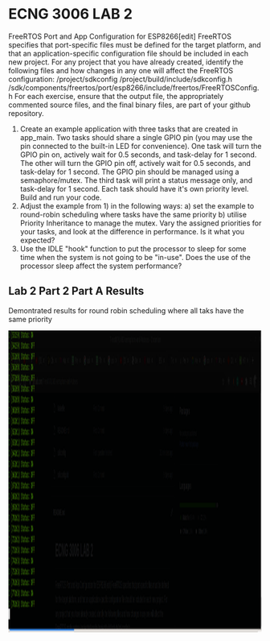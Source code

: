 # ECNG 3006 LAB 2

FreeRTOS Port and App Configuration for ESP8266[edit]
FreeRTOS specifies that port-specific files must be defined for the target platform, and that an application-specific configuration file should be included in each new project. For any project that you have already created, identify the following files and how changes in any one will affect the FreeRTOS configuration:
/project/sdkconfig
/project/build/include/sdkconfig.h
/sdk/components/freertos/port/esp8266/include/freertos/FreeRTOSConfig.h
For each exercise, ensure that the output file, the appropriately commented source files, and the final binary files, are part of your github repository.

<ol>
    <li>
        Create an example application with three tasks that are created in app_main. Two tasks should share a single GPIO pin (you may use the pin connected to the built-in LED for convenience). One task will turn the GPIO pin on, actively wait for 0.5 seconds, and task-delay for 1 second. The other will turn the GPIO pin off, actively wait for 0.5 seconds, and task-delay for 1 second. The GPIO pin should be managed using a semaphore/mutex. The third task will print a status message only, and task-delay for 1 second. Each task should have it's own priority level. Build and run your code.
    </li>
    <li>
        Adjust the example from 1) in the following ways: a) set the example to round-robin scheduling where tasks have the same priority b) utilise Priority Inheritance to manage the mutex. Vary the assigned       priorities for your tasks, and look at the difference in performance. Is it what you expected?
    </li>
    <li>
        Use the IDLE "hook" function to put the processor to sleep for some time when the system is not going to be "in-use". Does the use of the processor sleep affect the system performance? 
    </li>
</ol>

## Lab 2 Part 2 Part A Results
Demontrated results for round robin scheduling where  all taks have the same priority

<img src="image_evidence/lab2_part2_A.png" alt="lab results" width="1000" height="600">

